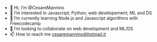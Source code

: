 - 👋 Hi, I’m @CesareMannino
- 👀 I’m interested in Javascript; Python; web developement; ML and DS
- 🌱 I’m currently learning Node.js and Javascript algorithms with Freecodecamp
- 💞️ I’m looking to collaborate on web development and ML/DS
- 📫 How to reach me cesaremannino@hotmail.it

<!---
CesareMannino/CesareMannino is a ✨ special ✨ repository because its `README.md` (this file) appears on your GitHub profile.
You can click the Preview link to take a look at your changes.
--->
